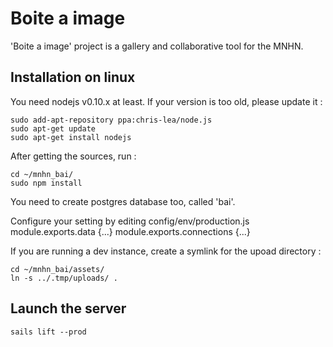 Boite a image
=============

'Boite a image' project is a gallery and collaborative tool for the MNHN.


Installation on linux
---------------------

You need nodejs v0.10.x at least.
If your version is too old, please update it :

    sudo add-apt-repository ppa:chris-lea/node.js
    sudo apt-get update
    sudo apt-get install nodejs

After getting the sources, run :

    cd ~/mnhn_bai/
    sudo npm install


You need to create postgres database too, called 'bai'.

Configure your setting by editing config/env/production.js
    module.exports.data {...}
    module.exports.connections {...}

If you are running a dev instance, create a symlink for the upoad directory :

    cd ~/mnhn_bai/assets/
    ln -s ../.tmp/uploads/ .

    

Launch the server
-----------------

    sails lift --prod



